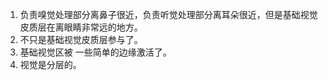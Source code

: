 
1. 负责嗅觉处理部分离鼻子很近，负责听觉处理部分离耳朵很近，但是基础视觉皮质层在离眼睛非常远的地方。
2. 不只是基础视觉皮质层参与了。
3. 基础视觉区被 一些简单的边缘激活了。
4. 视觉是分层的。